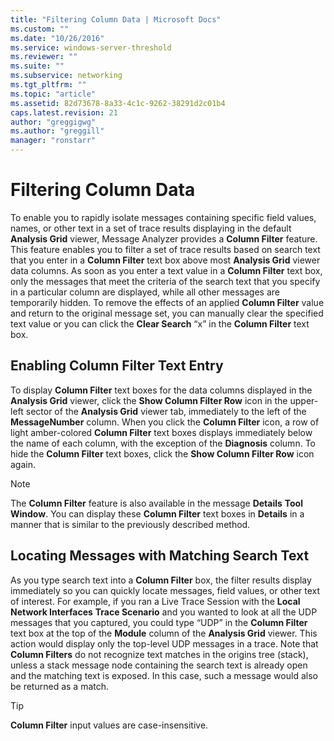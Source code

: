 ```yaml
---
title: "Filtering Column Data | Microsoft Docs"
ms.custom: ""
ms.date: "10/26/2016"
ms.service: windows-server-threshold
ms.reviewer: ""
ms.suite: ""
ms.subservice: networking
ms.tgt_pltfrm: ""
ms.topic: "article"
ms.assetid: 82d73678-8a33-4c1c-9262-38291d2c01b4
caps.latest.revision: 21
author: "greggigwg"
ms.author: "greggill"
manager: "ronstarr"
---
```


# Filtering Column Data

To enable you to rapidly isolate messages containing specific field values, names, or other text in a set of trace results displaying in the default **Analysis Grid** viewer, Message Analyzer provides a **Column Filter** feature. This feature enables you to filter a set of trace results based on search text that you enter in a **Column Filter** text box above most **Analysis Grid** viewer data columns. As soon as you enter a text value in a **Column Filter** text box, only the messages that meet the criteria of the search text that you specify in a particular column are displayed, while all other messages are temporarily hidden. To remove the effects of an applied **Column Filter** value and return to the original message set, you can manually clear the specified text value or you can click the **Clear Search** “x” in the **Column Filter** text box.  
  
## Enabling Column Filter Text Entry  

 To display **Column Filter** text boxes for the data columns displayed in the **Analysis Grid** viewer, click the **Show Column Filter Row** icon in the upper-left sector of the **Analysis Grid** viewer tab, immediately to the left of the **MessageNumber** column. When you click the **Column Filter** icon, a row of light amber-colored **Column Filter** text boxes displays immediately below the name of each column, with the exception of the **Diagnosis** column. To hide the **Column Filter** text boxes, click the **Show Column Filter Row** icon again.  
  
> [!NOTE]
>  The **Column Filter** feature is also available in the message **Details** **Tool Window**. You can display these **Column Filter** text boxes in **Details** in a manner that is similar to the previously described method.  
  
## Locating Messages with Matching Search Text  

 As you type search text into a **Column Filter** box, the filter results display immediately so you can quickly locate messages, field values, or other text of interest. For example, if you ran a Live Trace Session with the **Local Network Interfaces** **Trace Scenario** and you wanted to look at all the UDP messages that you captured, you could type “UDP” in the **Column Filter** text box at the top of the **Module** column of the **Analysis Grid** viewer. This action would display only the top-level UDP messages in a trace. Note that **Column Filters** do not recognize text matches in the origins tree (stack), unless a stack message node containing the search text is already open and the matching text is exposed. In this case, such a message would also be returned as a match.  
  
> [!TIP]
>  **Column Filter** input values are case-insensitive.